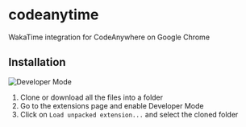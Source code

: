 # codeanytime
WakaTime integration for CodeAnywhere on Google Chrome

## Installation
![Developer Mode](http://i.imgur.com/Iz4Y1fU.png)

1. Clone or download all the files into a folder
2. Go to the extensions page and enable Developer Mode
3. Click on `Load unpacked extension...` and select the cloned folder
